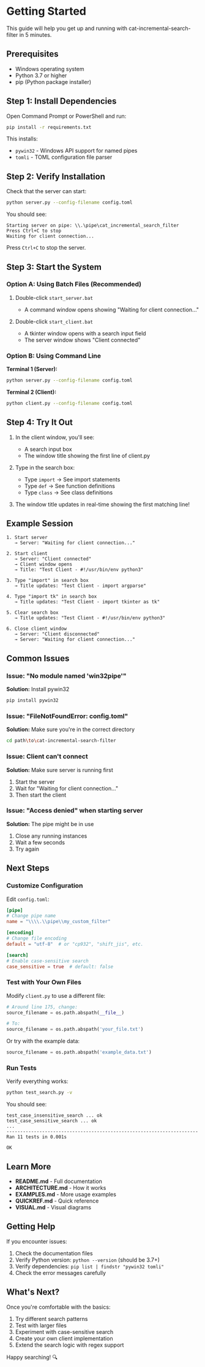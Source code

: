 # Getting Started

This guide will help you get up and running with cat-incremental-search-filter in 5 minutes.

## Prerequisites

- Windows operating system
- Python 3.7 or higher
- pip (Python package installer)

## Step 1: Install Dependencies

Open Command Prompt or PowerShell and run:

```bash
pip install -r requirements.txt
```

This installs:
- `pywin32` - Windows API support for named pipes
- `tomli` - TOML configuration file parser

## Step 2: Verify Installation

Check that the server can start:

```bash
python server.py --config-filename config.toml
```

You should see:
```
Starting server on pipe: \\.\pipe\cat_incremental_search_filter
Press Ctrl+C to stop
Waiting for client connection...
```

Press `Ctrl+C` to stop the server.

## Step 3: Start the System

### Option A: Using Batch Files (Recommended)

1. Double-click `start_server.bat`
   - A command window opens showing "Waiting for client connection..."

2. Double-click `start_client.bat`
   - A tkinter window opens with a search input field
   - The server window shows "Client connected"

### Option B: Using Command Line

**Terminal 1 (Server):**
```bash
python server.py --config-filename config.toml
```

**Terminal 2 (Client):**
```bash
python client.py --config-filename config.toml
```

## Step 4: Try It Out

1. In the client window, you'll see:
   - A search input box
   - The window title showing the first line of client.py

2. Type in the search box:
   - Type `import` → See import statements
   - Type `def` → See function definitions
   - Type `class` → See class definitions

3. The window title updates in real-time showing the first matching line!

## Example Session

```
1. Start server
   → Server: "Waiting for client connection..."

2. Start client
   → Server: "Client connected"
   → Client window opens
   → Title: "Test Client - #!/usr/bin/env python3"

3. Type "import" in search box
   → Title updates: "Test Client - import argparse"

4. Type "import tk" in search box
   → Title updates: "Test Client - import tkinter as tk"

5. Clear search box
   → Title updates: "Test Client - #!/usr/bin/env python3"

6. Close client window
   → Server: "Client disconnected"
   → Server: "Waiting for client connection..."
```

## Common Issues

### Issue: "No module named 'win32pipe'"

**Solution:** Install pywin32
```bash
pip install pywin32
```

### Issue: "FileNotFoundError: config.toml"

**Solution:** Make sure you're in the correct directory
```bash
cd path\to\cat-incremental-search-filter
```

### Issue: Client can't connect

**Solution:** Make sure server is running first
1. Start the server
2. Wait for "Waiting for client connection..."
3. Then start the client

### Issue: "Access denied" when starting server

**Solution:** The pipe might be in use
1. Close any running instances
2. Wait a few seconds
3. Try again

## Next Steps

### Customize Configuration

Edit `config.toml`:

```toml
[pipe]
# Change pipe name
name = "\\\\.\\pipe\\my_custom_filter"

[encoding]
# Change file encoding
default = "utf-8"  # or "cp932", "shift_jis", etc.

[search]
# Enable case-sensitive search
case_sensitive = true  # default: false
```

### Test with Your Own Files

Modify `client.py` to use a different file:

```python
# Around line 175, change:
source_filename = os.path.abspath(__file__)

# To:
source_filename = os.path.abspath('your_file.txt')
```

Or try with the example data:

```python
source_filename = os.path.abspath('example_data.txt')
```

### Run Tests

Verify everything works:

```bash
python test_search.py -v
```

You should see:
```
test_case_insensitive_search ... ok
test_case_sensitive_search ... ok
...
----------------------------------------------------------------------
Ran 11 tests in 0.001s

OK
```

## Learn More

- **README.md** - Full documentation
- **ARCHITECTURE.md** - How it works
- **EXAMPLES.md** - More usage examples
- **QUICKREF.md** - Quick reference
- **VISUAL.md** - Visual diagrams

## Getting Help

If you encounter issues:

1. Check the documentation files
2. Verify Python version: `python --version` (should be 3.7+)
3. Verify dependencies: `pip list | findstr "pywin32 tomli"`
4. Check the error messages carefully

## What's Next?

Once you're comfortable with the basics:

1. Try different search patterns
2. Test with larger files
3. Experiment with case-sensitive search
4. Create your own client implementation
5. Extend the search logic with regex support

Happy searching! 🔍
